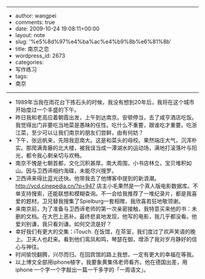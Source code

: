 - --
- author: wangpei
- comments: true
- date: 2009-10-24 19:08:11+00:00
- layout: note
- slug: '%e5%8d%97%e4%ba%ac%e4%b9%8b%e6%81%8b'
- title: 南京之恋
- wordpress_id: 2673
- categories:
- 写作练习
- tags:
- 南京
- --
- 1989年当我在雨花台下拣石头的时候，我没有想到20年后，我将在这个城市开始度过一个丰盛的下午。
- 昨日我和老高应着朝霞出发，上午到达南京。安顿停当，去了咸亨酒店吃饭。我觉得出门非要吃当地菜是愚昧的任性。吃什么不重要，跟谁吃才重要。吃浙江菜，至少可以让我们南京的朋友们尝鲜，由有何妨？
- 下午，张远帆来，先陪我逛南大。这是和菜头的母校。果然端庄大气，沉浑朴实。那爬满青藤的北大楼，被我误当成一潭湖水的运动场，满地打滚落叶与阳光，都令我心剩亲切与欢畅。
- 南京不愧是七朝首都，文化沉积甚厚。南大周围，小书店林立，宝贝堆积如山。因与卫西谛相约淘碟，未能尽兴搜罗。
- 卫西谛来得比蓝光还快。他带我去了他博客中提到的新浪潮。http://vcd.cinepedia.cn/?p=947 店主小毛果然是一个真人版电影数据库。不单支持搜索，还能联想和模糊查询。不一会给我推荐了一堆纪录片，都是我喜爱的题材。卫兄替我搜集了Spielburg一套相赠，我欣喜若狂地敬领谢。
- 来南京前，为了准备与卫西谛老师的第一次亲密接触，我特意买来他的书：未删的文档。在大巴上恶补。最终悲哀地发现，他写的电影，我几乎都没看。他爱刘别谦，我只看刘谦。如何交流是好？
- 幸好我们有更大的交集：iTouch. 在饭馆，在茶室，我们度过了欢声笑语的晚上。卫夫人也赶来。看到他们鸾凤和鸣，琴瑟在御，增添了我对岁月静好的信心与神往。
- 时间愉悦翻腾，兴尽而归。在回宾馆的路上我想，一定有更大的幸福在等我。
- 以上博文全部用iphone植字，我要象黄集伟老师看齐。他在德国出差，用iphone 一个字一个字敲出一篇一千多字的「一周语文」。
